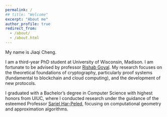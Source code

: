 ```yaml
---
permalink: /
## title: "Welcome"
excerpt: "About me"
author_profile: true
redirect_from: 
  - /about/
  - /about.html
---
```








My name is Jiaqi Cheng.

I am a third-year PhD student at University of Wisconsin, Madison. I am fortunate to be advised by professor [Rishab Goyal](https://pages.cs.wisc.edu/~rishab/). My research focuses on the theoretical foundations of cryptography, particularly proof systems (fundamental to blockchain and cloud computing), and the development of new protocols.

I graduated with a Bachelor’s degree in Computer Science with highest honors from UIUC, where I conducted research under the guidance of the esteemed Professor [Sariel Har-Peled](https://sarielhp.org/), focusing on computational geometry and approximation algorithms.